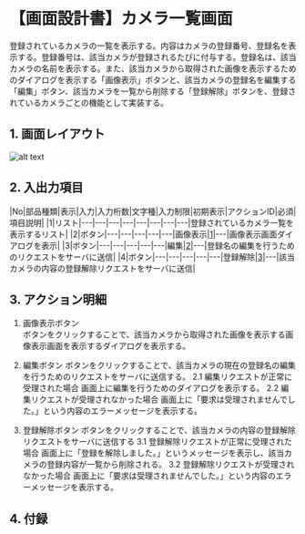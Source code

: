 # 【画面設計書】カメラ一覧画面
登録されているカメラの一覧を表示する。内容はカメラの登録番号、登録名を表示する。登録番号は、該当カメラが登録されるたびに付与する。登録名は、該当カメラの名前を表示する。また、該当カメラから取得された画像を表示するためのダイアログを表示する「画像表示」ボタンと、該当カメラの登録名を編集する「編集」ボタン、該当カメラを一覧から削除する「登録解除」ボタンを、登録されているカメラごとの機能として実装する。

## 1. 画面レイアウト
![alt text](./カメラ一覧画面_画面レイアウト.jpg)

## 2. 入出力項目

|No|部品種類|表示|入力|入力桁数|文字種|入力制限|初期表示|アクションID|必須|項目説明|
|1|リスト|---|---|---|---|---|---|---|---|登録されているカメラ一覧を表示するリスト|
|2|ボタン|---|---|---|---|---|画像表示|[1](#aaa)|---|画像表示画面ダイアログを表示|
|3|ボタン|---|---|---|---|---|編集|[2](#bbb)|---|登録名の編集を行うためのリクエストをサーバに送信|
|4|ボタン|---|---|---|---|---|登録解除|[3](#ccc)|---|該当カメラの内容の登録解除リクエストをサーバに送信|

## 3. アクション明細

1. <a id="aaa">画像表示ボタン</a>  
  ボタンをクリックすることで、該当カメラから取得された画像を表示する画像表示画面を表示するダイアログを表示する。

2. <a id="bbb">編集ボタン</a>
  ボタンをクリックすることで、該当カメラの現在の登録名の編集を行うためのリクエストをサーバに送信する。
  2.1 編集リクエストが正常に受理された場合
      画面上に編集を行うためのダイアログを表示する。
  2.2 編集リクエストが受理されなかった場合
      画面上に「要求は受理されませんでした。」という内容のエラーメッセージを表示する。

3. <a id="ccc">登録解除ボタン</a>
  ボタンをクリックすることで、該当カメラの内容の登録解除リクエストをサーバに送信する
  3.1 登録解除リクエストが正常に受理された場合
      画面上に「登録を解除しました。」というメッセージを表示し、該当カメラの登録内容が一覧から削除される。
  3.2 登録解除リクエストが受理されなかった場合
      画面上に「要求は受理されませんでした。」という内容のエラーメッセージを表示する。

## 4. 付録
